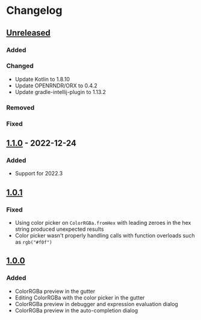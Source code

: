 # Changelog

## [Unreleased]

### Added

### Changed
- Update Kotlin to 1.8.10
- Update OPENRNDR/ORX to 0.4.2
- Update gradle-intellij-plugin to 1.13.2

### Removed

### Fixed

## [1.1.0] - 2022-12-24

### Added
- Support for 2022.3

## [1.0.1]

### Fixed
- Using color picker on `ColorRGBa.fromHex` with leading zeroes in the hex string produced unexpected results
- Color picker wasn't properly handling calls with function overloads such as `rgb("#f0f")`

## [1.0.0]

### Added
- ColorRGBa preview in the gutter
- Editing ColorRGBa with the color picker in the gutter
- ColorRGBa preview in debugger and expression evaluation dialog
- ColorRGBa preview in the auto-completion dialog

[Unreleased]: https://github.com/openrndr/openrndr-intellij/compare/v1.1.0...HEAD
[1.1.0]: https://github.com/openrndr/openrndr-intellij/compare/v1.0.1...v1.1.0
[1.0.1]: https://github.com/openrndr/openrndr-intellij/compare/v1.0.0...v1.0.1
[1.0.0]: https://github.com/openrndr/openrndr-intellij/commits/v1.0.0

